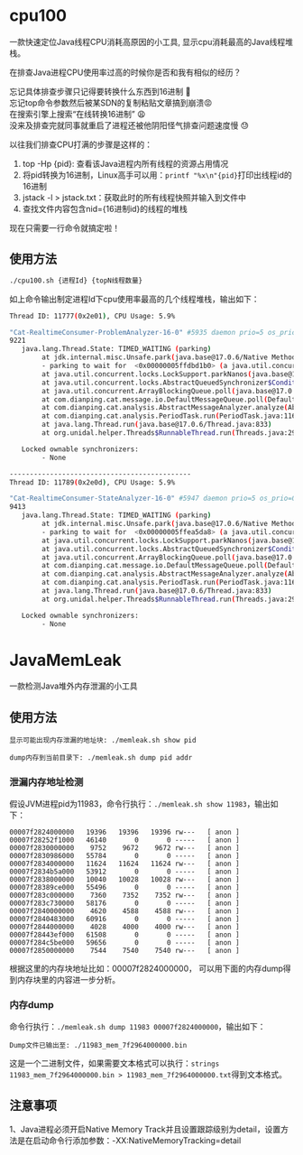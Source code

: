 # cpu100
一款快速定位Java线程CPU消耗高原因的小工具, 显示cpu消耗最高的Java线程堆栈。

在排查Java进程CPU使用率过高的时候你是否和我有相似的经历？

忘记具体排查步骤只记得要转换什么东西到16进制 🤔  
忘记top命令参数然后被某SDN的复制粘贴文章搞到崩溃😡   
在搜索引擎上搜索“在线转换16进制” 😩  
没来及排查完就同事就重启了进程还被他阴阳怪气排查问题速度慢 😓  

以往我们排查CPU打满的步骤是这样的：
1. top -Hp {pid}: 查看该Java进程内所有线程的资源占用情况
2. 将pid转换为16进制，Linux高手可以用：`printf "%x\n"{pid}`打印出线程id的16进制 
3. jstack -l <pid> > jstack.txt：获取此时的所有线程快照并输入到文件中 
4. 查找文件内容包含nid={16进制id}的线程的堆栈

现在只需要一行命令就搞定啦！

## 使用方法
```bash
./cpu100.sh {进程Id} {topN线程数量}
```
如上命令输出制定进程Id下cpu使用率最高的几个线程堆栈，输出如下：
```bash
Thread ID: 11777(0x2e01), CPU Usage: 5.9%

"Cat-RealtimeConsumer-ProblemAnalyzer-16-0" #5935 daemon prio=5 os_prio=0 cpu=33301.45ms elapsed=2423.07s tid=0x00007ff1bc75fbd0 nid=0x2e01 runnable  [0x00007ff0e5645000]
9221
   java.lang.Thread.State: TIMED_WAITING (parking)
        at jdk.internal.misc.Unsafe.park(java.base@17.0.6/Native Method)
        - parking to wait for  <0x00000005ffdbd1b0> (a java.util.concurrent.locks.AbstractQueuedSynchronizer$ConditionObject)
        at java.util.concurrent.locks.LockSupport.parkNanos(java.base@17.0.6/LockSupport.java:252)
        at java.util.concurrent.locks.AbstractQueuedSynchronizer$ConditionObject.awaitNanos(java.base@17.0.6/AbstractQueuedSynchronizer.java:1672)
        at java.util.concurrent.ArrayBlockingQueue.poll(java.base@17.0.6/ArrayBlockingQueue.java:435)
        at com.dianping.cat.message.io.DefaultMessageQueue.poll(DefaultMessageQueue.java:59)
        at com.dianping.cat.analysis.AbstractMessageAnalyzer.analyze(AbstractMessageAnalyzer.java:62)
        at com.dianping.cat.analysis.PeriodTask.run(PeriodTask.java:116)
        at java.lang.Thread.run(java.base@17.0.6/Thread.java:833)
        at org.unidal.helper.Threads$RunnableThread.run(Threads.java:294)

   Locked ownable synchronizers:
        - None

---------------------------------------------
Thread ID: 11789(0x2e0d), CPU Usage: 5.9%

"Cat-RealtimeConsumer-StateAnalyzer-16-0" #5947 daemon prio=5 os_prio=0 cpu=7448.45ms elapsed=2423.05s tid=0x00007ff1bc309800 nid=0x2e0d runnable  [0x00007ff16498d000]
9413
   java.lang.Thread.State: TIMED_WAITING (parking)
        at jdk.internal.misc.Unsafe.park(java.base@17.0.6/Native Method)
        - parking to wait for  <0x00000005ffea5da8> (a java.util.concurrent.locks.AbstractQueuedSynchronizer$ConditionObject)
        at java.util.concurrent.locks.LockSupport.parkNanos(java.base@17.0.6/LockSupport.java:252)
        at java.util.concurrent.locks.AbstractQueuedSynchronizer$ConditionObject.awaitNanos(java.base@17.0.6/AbstractQueuedSynchronizer.java:1672)
        at java.util.concurrent.ArrayBlockingQueue.poll(java.base@17.0.6/ArrayBlockingQueue.java:435)
        at com.dianping.cat.message.io.DefaultMessageQueue.poll(DefaultMessageQueue.java:59)
        at com.dianping.cat.analysis.AbstractMessageAnalyzer.analyze(AbstractMessageAnalyzer.java:62)
        at com.dianping.cat.analysis.PeriodTask.run(PeriodTask.java:116)
        at java.lang.Thread.run(java.base@17.0.6/Thread.java:833)
        at org.unidal.helper.Threads$RunnableThread.run(Threads.java:294)

   Locked ownable synchronizers:
        - None
```

# JavaMemLeak
一款检测Java堆外内存泄漏的小工具

## 使用方法
```shell
显示可能出现内存泄漏的地址块: ./memleak.sh show pid

dump内存到当前目录下: ./memleak.sh dump pid addr
```
### 泄漏内存地址检测
假设JVM进程pid为11983，命令行执行：`./memleak.sh show 11983`，输出如下：
```
00007f2824000000   19396   19396   19396 rw---   [ anon ]
00007f28252f1000   46140       0       0 -----   [ anon ]
00007f2830000000    9752    9672    9672 rw---   [ anon ]
00007f2830986000   55784       0       0 -----   [ anon ]
00007f2834000000   11624   11624   11624 rw---   [ anon ]
00007f2834b5a000   53912       0       0 -----   [ anon ]
00007f2838000000   10040   10028   10028 rw---   [ anon ]
00007f28389ce000   55496       0       0 -----   [ anon ]
00007f283c000000    7360    7352    7352 rw---   [ anon ]
00007f283c730000   58176       0       0 -----   [ anon ]
00007f2840000000    4620    4588    4588 rw---   [ anon ]
00007f2840483000   60916       0       0 -----   [ anon ]
00007f2844000000    4028    4000    4000 rw---   [ anon ]
00007f28443ef000   61508       0       0 -----   [ anon ]
00007f284c5be000   59656       0       0 -----   [ anon ]
00007f2850000000    7544    7540    7540 rw---   [ anon ]
```
根据这里的内存块地址比如：00007f2824000000， 可以用下面的内存dump得到内存块里的内容进一步分析。

### 内存dump
命令行执行：`./memleak.sh dump 11983 00007f2824000000`，输出如下：
```
Dump文件已输出至: ./11983_mem_7f2964000000.bin
```
这是一个二进制文件，如果需要文本格式可以执行：`strings 11983_mem_7f2964000000.bin > 11983_mem_7f2964000000.txt`得到文本格式。

## 注意事项
1、Java进程必须开启Native Memory Track并且设置跟踪级别为detail，设置方法是在启动命令行添加参数：-XX:NativeMemoryTracking=detail


